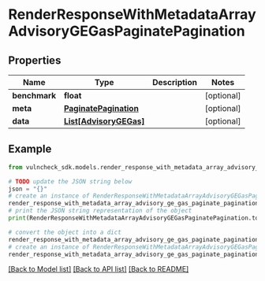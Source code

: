 # RenderResponseWithMetadataArrayAdvisoryGEGasPaginatePagination


## Properties

Name | Type | Description | Notes
------------ | ------------- | ------------- | -------------
**benchmark** | **float** |  | [optional] 
**meta** | [**PaginatePagination**](PaginatePagination.md) |  | [optional] 
**data** | [**List[AdvisoryGEGas]**](AdvisoryGEGas.md) |  | [optional] 

## Example

```python
from vulncheck_sdk.models.render_response_with_metadata_array_advisory_ge_gas_paginate_pagination import RenderResponseWithMetadataArrayAdvisoryGEGasPaginatePagination

# TODO update the JSON string below
json = "{}"
# create an instance of RenderResponseWithMetadataArrayAdvisoryGEGasPaginatePagination from a JSON string
render_response_with_metadata_array_advisory_ge_gas_paginate_pagination_instance = RenderResponseWithMetadataArrayAdvisoryGEGasPaginatePagination.from_json(json)
# print the JSON string representation of the object
print(RenderResponseWithMetadataArrayAdvisoryGEGasPaginatePagination.to_json())

# convert the object into a dict
render_response_with_metadata_array_advisory_ge_gas_paginate_pagination_dict = render_response_with_metadata_array_advisory_ge_gas_paginate_pagination_instance.to_dict()
# create an instance of RenderResponseWithMetadataArrayAdvisoryGEGasPaginatePagination from a dict
render_response_with_metadata_array_advisory_ge_gas_paginate_pagination_from_dict = RenderResponseWithMetadataArrayAdvisoryGEGasPaginatePagination.from_dict(render_response_with_metadata_array_advisory_ge_gas_paginate_pagination_dict)
```
[[Back to Model list]](../README.md#documentation-for-models) [[Back to API list]](../README.md#documentation-for-api-endpoints) [[Back to README]](../README.md)


